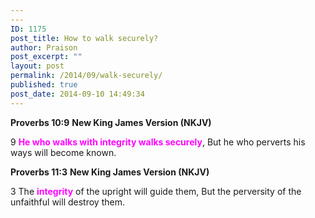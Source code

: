 ```yaml
---
---
ID: 1175
post_title: How to walk securely?
author: Praison
post_excerpt: ""
layout: post
permalink: /2014/09/walk-securely/
published: true
post_date: 2014-09-10 14:49:34
---
```

<strong>Proverbs 10:9</strong>
<strong> New King James Version (NKJV)</strong>

9 <span style="color: #ff00ff;"><strong>He who walks with integrity walks securely</strong></span>,
But he who perverts his ways will become known.

<strong>Proverbs 11:3</strong>
<strong>New King James Version (NKJV)</strong>

3 The <span style="color: #ff00ff;"><strong>integrity</strong> </span>of the upright will guide them,
But the perversity of the unfaithful will destroy them.